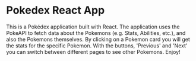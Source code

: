 # Pokedex React App

This is a Pokédex application built with React. The application uses the PokeAPI to fetch data about the Pokemons (e.g. Stats, Abilities, etc.), and also the Pokemons themselves. By clicking on a Pokemon card you will get the stats for the specific Pokemon. With the buttons, 'Previous' and 'Next' you can switch between different pages to see other Pokemons. Enjoy!
